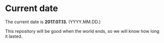 # Current date

The current date is **2017.07.13.** (YYYY.MM.DD.)

This repository will be good when the world ends, so we will know how long it lasted.